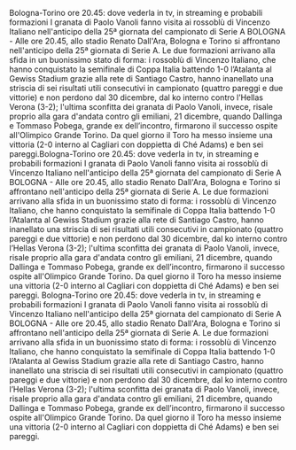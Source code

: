 Bologna-Torino ore 20.45: dove vederla in tv, in streaming e probabili formazioni I granata di Paolo Vanoli fanno visita ai rossoblù di Vincenzo Italiano nell'anticipo della 25ª giornata del campionato di Serie A BOLOGNA - Alle ore 20.45, allo stadio Renato Dall'Ara, Bologna e Torino si affrontano nell'anticipo della 25ª giornata di Serie A. Le due formazioni arrivano alla sfida in un buonissimo stato di forma: i rossoblù di Vincenzo Italiano, che hanno conquistato la semifinale di Coppa Italia battendo 1-0 l’Atalanta al Gewiss Stadium grazie alla rete di Santiago Castro, hanno inanellato una striscia di sei risultati utili consecutivi in campionato (quattro pareggi e due vittorie) e non perdono dal 30 dicembre, dal ko interno contro l’Hellas Verona (3-2); l'ultima sconfitta dei granata di Paolo Vanoli, invece, risale proprio alla gara d'andata contro gli emiliani, 21 dicembre, quando Dallinga e Tommaso Pobega, grande ex dell’incontro, firmarono il successo ospite all'Olimpico Grande Torino. Da quel giorno il Toro ha messo insieme una vittoria (2-0 interno al Cagliari con doppietta di Ché Adams) e ben sei pareggi.Bologna-Torino ore 20.45: dove vederla in tv, in streaming e probabili formazioni I granata di Paolo Vanoli fanno visita ai rossoblù di Vincenzo Italiano nell'anticipo della 25ª giornata del campionato di Serie A BOLOGNA - Alle ore 20.45, allo stadio Renato Dall'Ara, Bologna e Torino si affrontano nell'anticipo della 25ª giornata di Serie A. Le due formazioni arrivano alla sfida in un buonissimo stato di forma: i rossoblù di Vincenzo Italiano, che hanno conquistato la semifinale di Coppa Italia battendo 1-0 l’Atalanta al Gewiss Stadium grazie alla rete di Santiago Castro, hanno inanellato una striscia di sei risultati utili consecutivi in campionato (quattro pareggi e due vittorie) e non perdono dal 30 dicembre, dal ko interno contro l’Hellas Verona (3-2); l'ultima sconfitta dei granata di Paolo Vanoli, invece, risale proprio alla gara d'andata contro gli emiliani, 21 dicembre, quando Dallinga e Tommaso Pobega, grande ex dell’incontro, firmarono il successo ospite all'Olimpico Grande Torino. Da quel giorno il Toro ha messo insieme una vittoria (2-0 interno al Cagliari con doppietta di Ché Adams) e ben sei pareggi. Bologna-Torino ore 20.45: dove vederla in tv, in streaming e probabili formazioni I granata di Paolo Vanoli fanno visita ai rossoblù di Vincenzo Italiano nell'anticipo della 25ª giornata del campionato di Serie A BOLOGNA - Alle ore 20.45, allo stadio Renato Dall'Ara, Bologna e Torino si affrontano nell'anticipo della 25ª giornata di Serie A. Le due formazioni arrivano alla sfida in un buonissimo stato di forma: i rossoblù di Vincenzo Italiano, che hanno conquistato la semifinale di Coppa Italia battendo 1-0 l’Atalanta al Gewiss Stadium grazie alla rete di Santiago Castro, hanno inanellato una striscia di sei risultati utili consecutivi in campionato (quattro pareggi e due vittorie) e non perdono dal 30 dicembre, dal ko interno contro l’Hellas Verona (3-2); l'ultima sconfitta dei granata di Paolo Vanoli, invece, risale proprio alla gara d'andata contro gli emiliani, 21 dicembre, quando Dallinga e Tommaso Pobega, grande ex dell’incontro, firmarono il successo ospite all'Olimpico Grande Torino. Da quel giorno il Toro ha messo insieme una vittoria (2-0 interno al Cagliari con doppietta di Ché Adams) e ben sei pareggi.
